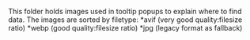 This folder holds images used in tooltip popups to explain where to find data.
The images are sorted by filetype:
*avif (very good quality:filesize ratio)
*webp (good quality:filesize ratio)
*jpg (legacy format as fallback)